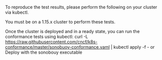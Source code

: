 To reproduce the test results, please perform the following on your cluster via kubectl. 

You must be on a 1.15.x cluster to perform these tests.

Once the cluster is deployed and in a ready state, you can run the conformance tests using kubectl: curl -L https://raw.githubusercontent.com/cncf/k8s-conformance/master/sonobuoy-conformance.yaml | kubectl apply -f - or Deploy with the sonobouy executable 